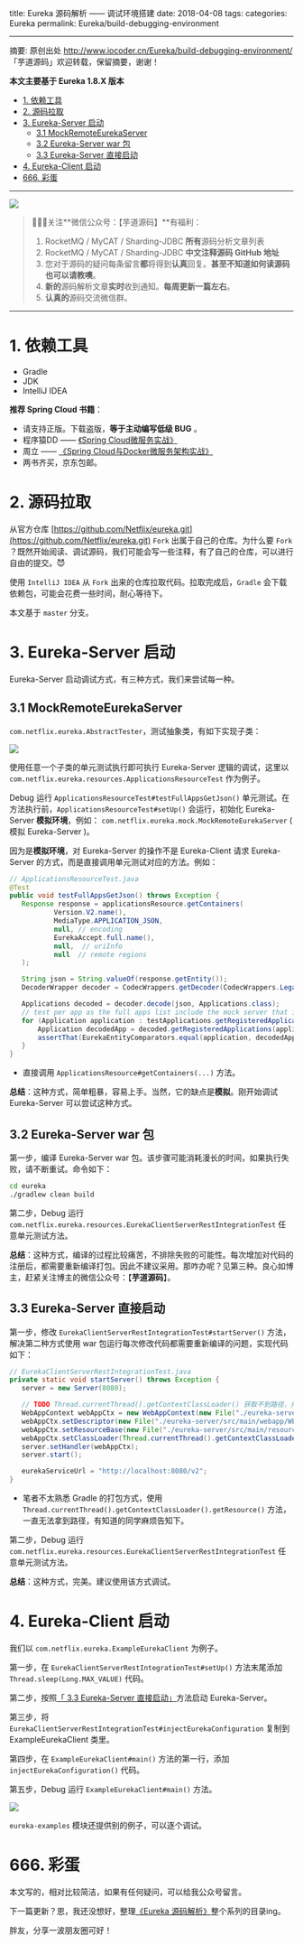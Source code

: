 title: Eureka 源码解析 —— 调试环境搭建
date: 2018-04-08
tags:
categories: Eureka
permalink: Eureka/build-debugging-environment

---

摘要: 原创出处 http://www.iocoder.cn/Eureka/build-debugging-environment/ 「芋道源码」欢迎转载，保留摘要，谢谢！

**本文主要基于 Eureka 1.8.X 版本** 

- [1. 依赖工具](#)
- [2. 源码拉取](#)
- [3. Eureka-Server 启动](#)
	- [3.1 MockRemoteEurekaServer](#)
	- [3.2 Eureka-Server war 包](#)
	- [3.3 Eureka-Server 直接启动](#)
- [4. Eureka-Client 启动](#)
- [666. 彩蛋](#)

---

![](http://www.iocoder.cn/images/common/wechat_mp_2017_07_31.jpg)

> 🙂🙂🙂关注**微信公众号：【芋道源码】**有福利：  
> 1. RocketMQ / MyCAT / Sharding-JDBC **所有**源码分析文章列表  
> 2. RocketMQ / MyCAT / Sharding-JDBC **中文注释源码 GitHub 地址**  
> 3. 您对于源码的疑问每条留言**都**将得到**认真**回复。**甚至不知道如何读源码也可以请教噢**。  
> 4. **新的**源码解析文章**实时**收到通知。**每周更新一篇左右**。  
> 5. **认真的**源码交流微信群。

---

# 1. 依赖工具

* Gradle
* JDK
* IntelliJ IDEA

**推荐 Spring Cloud 书籍**：

* 请支持正版。下载盗版，**等于主动编写低级 BUG** 。
* 程序猿DD —— [《Spring Cloud微服务实战》](https://union-click.jd.com/jdc?d=505Twi)
* 周立 —— [《Spring Cloud与Docker微服务架构实战》](https://union-click.jd.com/jdc?d=k3sAaK)
* 两书齐买，京东包邮。

# 2. 源码拉取

从官方仓库 [https://github.com/Netflix/eureka.git](https://github.com/Netflix/eureka.git) `Fork` 出属于自己的仓库。为什么要 `Fork` ？既然开始阅读、调试源码，我们可能会写一些注释，有了自己的仓库，可以进行自由的提交。😈

使用 `IntelliJ IDEA` 从 `Fork` 出来的仓库拉取代码。拉取完成后，`Gradle` 会下载依赖包，可能会花费一些时间，耐心等待下。

本文基于 `master` 分支。

# 3. Eureka-Server 启动

Eureka-Server 启动调试方式，有三种方式，我们来尝试每一种。

## 3.1 MockRemoteEurekaServer

`com.netflix.eureka.AbstractTester`，测试抽象类，有如下实现子类：

![](http://www.iocoder.cn/images/Eureka/2018_04_08/01.png)

使用任意一个子类的单元测试执行即可执行 Eureka-Server 逻辑的调试，这里以 `com.netflix.eureka.resources.ApplicationsResourceTest` 作为例子。

Debug 运行 `ApplicationsResourceTest#testFullAppsGetJson()` 单元测试。在方法执行前，`ApplicationsResourceTest#setUp()` 会运行，初始化 Eureka-Server **模拟环境**，例如：
`com.netflix.eureka.mock.MockRemoteEurekaServer` ( 模拟 Eureka-Server )。

因为是**模拟环境**，对 Eureka-Server 的操作不是 Eureka-Client 请求 Eureka-Server 的方式，而是直接调用单元测试对应的方法。例如：

```Java
// ApplicationsResourceTest.java
@Test
public void testFullAppsGetJson() throws Exception {
   Response response = applicationsResource.getContainers(
           Version.V2.name(),
           MediaType.APPLICATION_JSON,
           null, // encoding
           EurekaAccept.full.name(),
           null,  // uriInfo
           null  // remote regions
   );

   String json = String.valueOf(response.getEntity());
   DecoderWrapper decoder = CodecWrappers.getDecoder(CodecWrappers.LegacyJacksonJson.class);

   Applications decoded = decoder.decode(json, Applications.class);
   // test per app as the full apps list include the mock server that is not part of the test apps
   for (Application application : testApplications.getRegisteredApplications()) {
       Application decodedApp = decoded.getRegisteredApplications(application.getName());
       assertThat(EurekaEntityComparators.equal(application, decodedApp), is(true));
   }
}
```

* 直接调用 `ApplicationsResource#getContainers(...)` 方法。

**总结**：这种方式，简单粗暴，容易上手。当然，它的缺点是**模拟**。刚开始调试 Eureka-Server 可以尝试这种方式。

## 3.2 Eureka-Server war 包

第一步，编译 Eureka-Server war 包。该步骤可能消耗漫长的时间，如果执行失败，请不断重试。命令如下：

```bash
cd eureka
./gradlew clean build
```

第二步，Debug 运行`com.netflix.eureka.resources.EurekaClientServerRestIntegrationTest` 任意单元测试方法。

**总结**：这种方式，编译的过程比较痛苦，不排除失败的可能性。每次增加对代码的注册后，都需要重新编译打包。因此不建议采用。那咋办呢？见第三种。良心如博主，赶紧关注博主的微信公众号：【**芋道源码**】。

## 3.3 Eureka-Server 直接启动

第一步，修改 `EurekaClientServerRestIntegrationTest#startServer()` 方法，解决第二种方式使用 war 包运行每次修改代码都需要重新编译的问题，实现代码如下：

```Java
// EurekaClientServerRestIntegrationTest.java
private static void startServer() throws Exception {
   server = new Server(8080);

   // TODO Thread.currentThread().getContextClassLoader() 获取不到路径，先暂时这样；
   WebAppContext webAppCtx = new WebAppContext(new File("./eureka-server/src/main/webapp").getAbsolutePath(), "/");
   webAppCtx.setDescriptor(new File("./eureka-server/src/main/webapp/WEB-INF/web.xml").getAbsolutePath());
   webAppCtx.setResourceBase(new File("./eureka-server/src/main/resources").getAbsolutePath());
   webAppCtx.setClassLoader(Thread.currentThread().getContextClassLoader());
   server.setHandler(webAppCtx);
   server.start();

   eurekaServiceUrl = "http://localhost:8080/v2";
}
```

* 笔者不太熟悉 Gradle 的打包方式，使用 `Thread.currentThread().getContextClassLoader().getResource()` 方法，一直无法拿到路径，有知道的同学麻烦告知下。

第二步，Debug 运行`com.netflix.eureka.resources.EurekaClientServerRestIntegrationTest` 任意单元测试方法。

**总结**：这种方式，完美。建议使用该方式调试。

# 4. Eureka-Client 启动

我们以 `com.netflix.eureka.ExampleEurekaClient` 为例子。

第一步，在 `EurekaClientServerRestIntegrationTest#setUp()` 方法末尾添加 `Thread.sleep(Long.MAX_VALUE)` 代码。

第二步，按照[「 3.3 Eureka-Server 直接启动」](#)方法启动 Eureka-Server。

第三步，将 `EurekaClientServerRestIntegrationTest#injectEurekaConfiguration` 复制到 ExampleEurekaClient 类里。

第四步，在 `ExampleEurekaClient#main()` 方法的第一行，添加 `injectEurekaConfiguration()` 代码。

第五步，Debug 运行 `ExampleEurekaClient#main()` 方法。

![](http://www.iocoder.cn/images/Eureka/2018_04_08/02.png)

`eureka-examples` 模块还提供别的例子，可以逐个调试。

# 666. 彩蛋

本文写的，相对比较简洁，如果有任何疑问，可以给我公众号留言。

下一篇更新？恩，我还没想好，整理[《Eureka 源码解析》](#)整个系列的目录ing。

胖友，分享一波朋友圈可好！


